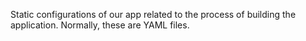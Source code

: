 Static configurations of our app related to the process of building the 
application. 
Normally, these are YAML files.